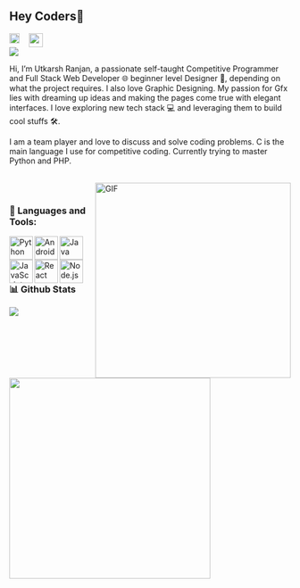## Hey Coders👋
<a href='https://www.linkedin.com/in/utkarsh1101/'><img align='left' alt="linkedin" src="https://raw.githubusercontent.com/rahul-jha98/rahul-jha98/561d474902b59c7429ec22bb73e225696c27b202/assets/linkedin.svg" height='18px'/></a>
<a href="https://www.hackerrank.com/ur5351" imageanchor="1" style="margin-left: 1em; margin-right: 1em;"><img height="25px" src="https://1.bp.blogspot.com/-lspFKSc7Gm0/XtEM5_CA9xI/AAAAAAAAb2s/cdReqJCGiYQuNcWdNmFycrj1LvVqbYVZACPcBGAYYCw/s200/hackerrank.png" width="25px" /></a>
<br>
![](https://visitor-badge.glitch.me/badge?page_id=sayskar500.abhisheknaiidu)
<br />


Hi, I’m Utkarsh Ranjan, a passionate self-taught Competitive Programmer and Full Stack Web Developer 🌐  beginner level Designer 🎨, depending on what the project requires. I also love Graphic Designing. My passion for Gfx lies with dreaming up ideas and making the pages come true with elegant interfaces. I love exploring new tech stack 💻 and leveraging them to build cool stuffs 🛠️. 

I am a team player and love to discuss and solve coding problems. C is the main language I use for competitive coding. Currently trying to master Python and PHP.
<br/>
<br/>

<img align="right" alt="GIF" src="https://raw.githubusercontent.com/rahul-jha98/rahul-jha98/main/techstack.gif" width="350px"/>

<br>

### 🔨 Languages and Tools:
<a href="https://www.python.org" target="_blank"><img align="left" alt="Python" height ="42px" src="https://raw.githubusercontent.com/rahul-jha98/github_readme_icons/main/language_and_tools/square/python/python.svg"></a>
<a href="https://developer.android.com" target="_blank"> <img align="left" alt="Android" height ="42px" src="https://raw.githubusercontent.com/rahul-jha98/github_readme_icons/main/language_and_tools/square/android/android.svg"> </a>
<a href="https://www.java.com" target="_blank"><img align="left" alt="Java" height ="42px" src="https://raw.githubusercontent.com/rahul-jha98/github_readme_icons/main/language_and_tools/square/java/java.svg"></a>
<a href="https://developer.mozilla.org/en-US/docs/Web/JavaScript" target="_blank"> <img align="left" alt="JavaScript" height ="42px"  src="https://raw.githubusercontent.com/rahul-jha98/github_readme_icons/main/language_and_tools/square/javascript/javascript.svg"> </a>
<a href="https://reactjs.org/" target="_blank"> <img align="left" alt="React" height ="42px" src="https://raw.githubusercontent.com/rahul-jha98/github_readme_icons/main/language_and_tools/square/react/react.svg"></a>
<a href="https://nodejs.org" target="_blank"><img align="left" alt="Node.js" height ="42px" src="https://raw.githubusercontent.com/rahul-jha98/github_readme_icons/main/language_and_tools/square/node/node.svg"></a>


<br>
</br>

### 📊 Github Stats
<p align="left"> <img src="https://github-readme-stats.vercel.app/api?username=Utkarsh1101&show_icons=true&theme=radical"/>  


<p align="left"> <img src="https://github-readme-stats.vercel.app/api/top-langs/?username=Utkarsh1101&theme=radical" width="360px"/>

<br>

